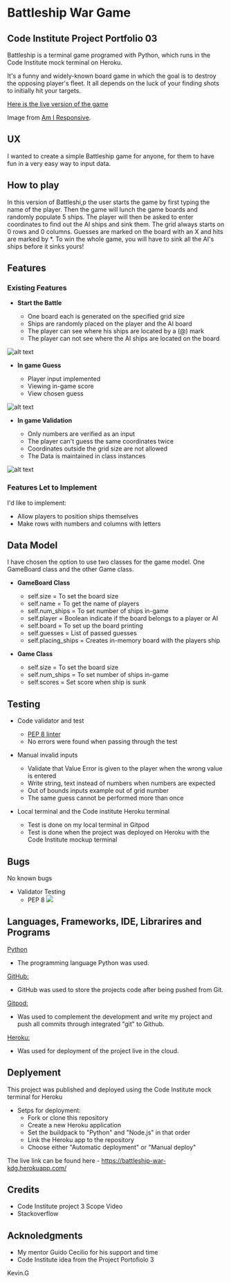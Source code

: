 # Battleship War Game

## Code Institute Project Portfolio 03

Battleship is a terminal game programed with Python, which runs in the Code Institute mock terminal on Heroku.

It's a funny and widely-known board game in which the goal is to destroy the opposing player's fleet.
It all depends on the luck of your finding shots to initially hit your targets.

[Here is the live version of the game](/assets/image/am-i.jpg)

Image from [Am I Responsive](http://ami.responsivedesign.is/).

## UX

I wanted to create a simple Battleship game for anyone, for them to have fun in a very easy way to input data.

## How to play

In this version of Battleshi,p the user starts the game by first typing the name of the player.
Then the game will lunch the game boards and randomly populate 5 ships. 
The player will then be asked to enter coordinates to find out the AI ships and sink them.
The grid always starts on 0 rows and 0 columns. Guesses are marked on the board with an X
and hits are marked by *. To win the whole game, you will have to sink all the AI's ships before
it sinks yours!

## Features

### Existing Features

- __Start the Battle__

    - One board each is generated on the specified grid size
    - Ships are randomly placed on the player and the AI board
    - The player can see where his ships are located by a (@) mark
    - The player can not see where the AI ships are located on the board

![alt text](assets/image/start-battle.jpg)


- __In game Guess__
    
    - Player input implemented
    - Viewing in-game score
    - View chosen guess

![alt text](assets/image/in-game.jpg)


- __In game Validation__

    - Only numbers are verified as an input
    - The player can't guess the same coordinates twice
    - Coordinates outside the grid size are not allowed
    - The Data is maintained in class instances

![alt text](assets/image/in-valid.jpg)



### Features Let to Implement
I'd like to implement:
- Allow players to position ships themselves
- Make rows with numbers and columns with letters

## Data Model

I have chosen the option to use two classes for the game model. One GameBoard class and the other Game class.

- __GameBoard Class__

    - self.size = To set the board size
    - self.name = To get the name of players
    - self.num_ships = To set number of ships in-game
    - self.player = Boolean indicate if the board belongs to a player or AI
    - self.board = To set up the board printing
    - self.guesses = List of passed guesses
    - self.placing_ships = Creates in-memory board with the players ship

- __Game Class__

    - self.size = To set the board size
    - self.num_ships = To set number of ships in-game
    - self.scores = Set score when ship is sunk

## Testing

- Code validator and test

    - [PEP 8 linter](http://pep8online.com/)
    - No errors were found when passing through the test

- Manual invalid inputs
    - Validate that Value Error is given to the player when the wrong value is entered
    - Write string, text instead of numbers when numbers are expected
    - Out of bounds inputs example out of grid number
    - The same guess cannot be performed more than once

- Local terminal and the Code institute Heroku terminal
    - Test is done on my local terminal in Gitpod
    - Test is done when the project was deployed on Heroku with the Code Institute mockup terminal


## Bugs

No known bugs


- Validator Testing
    - PEP 8
![](assets/image/pep.jpg)

## Languages, Frameworks, IDE, Librarires and Programs

[Python](https://en.wikipedia.org/wiki/History_of_Python)
- The programming language Python was used. 

[GitHub:](https://github.com/)
- GitHub was used to store the projects code after being pushed from Git.

[Gitpod:](https://www.gitpod.io/)
- Was used to complement the development and write my project and push all commits through integrated "git" to Github.

[Heroku:](https://www.heroku.com/what)
- Was used for deployment of the project live in the cloud.



## Deplyement

This project was published and deployed using the Code Institute mock terminal for Heroku

- Setps for deployment:
    - Fork or clone this repository
    - Create a new Heroku application
    - Set the buildpack to "Python" and "Node.js" in that order
    - Link the Heroku app to the repository
    - Choose either "Automatic deployment" or "Manual deploy"

The live link can be found here - https://battleship-war-kdg.herokuapp.com/


## Credits

- Code Institute project 3 Scope Video
- Stackoverflow

## Acknoledgments

- My mentor Guido Cecilio for his support and time
- Code Institute idea from the Project Portofiolo 3


Kevin.G

